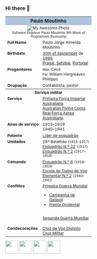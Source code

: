 <!--
Start HTML Imports
-->

<link rel="stylesheet" href="https://cdn.jsdelivr.net/gh/devicons/devicon@v2.15.1/devicon.min.css">

<!--
End HTML Imports
-->

### Hi there 👋

<table class="wikiTableStyle" cellpadding="3" border="0" style="width: 270px; font-size: 88%;">
<tbody>
<tr>
<th colspan="2" class="" style="text-align:center; font-size:larger; background-color:#B0C4DE; border-radius: 3px 3px 0 0;"><span class="">Paulo Moutinho</span>
</th></tr>
<tr>
<td colspan="2" style="text-align:center;"><div style="text-align: center;"><img alt="My Awesome Photo" src="https://avatars.githubusercontent.com/u/19191653?s=400&u=a6f9a5517792ec7ff8c4ace1bd0980d5008f81b1&v=4" decoding="async" style="text-align: center;"></div><sub><i>Software Engineer Paulo Moutinho 9th Week of Programmin Bootcamp</i></sub></td>
</tr>
<tr>
<td scope="row" style="vertical-align: top; text-align: left; font-weight:bold;">Full Name
</td>
<td style="vertical-align: top; text-align: left;">Paulo Jorge Almeida Moutinho
</td></tr>
<tr>
<td scope="row" style="vertical-align: top; text-align: left; font-weight:bold;">Birthdate
</td>
<td style="vertical-align: top; text-align: left;"><a href="/wiki/1_de_mar%C3%A7o#Nascimentos" title="1 de março">30th of September</a> de <a href="/wiki/1892" title="1892">1996</a><br><a href="/wiki/Nova_Gales_do_Sul" title="Nova Gales do Sul">Pragal, Setúbal</a>, <a href="/wiki/Austr%C3%A1lia" title="Austrália">Portugal</a>
</td></tr>
<td scope="row" style="vertical-align: top; text-align: left; font-weight:bold;">Progenitores
</td>
<td style="vertical-align: top; text-align: left;"><small>Mãe:</small> Cecil<br><small>Pai:</small> William Hargreaves Phillipps
</td></tr>
<tr>
<td scope="row" style="vertical-align: top; text-align: left; font-weight:bold;">Ocupação
</td>
<td style="vertical-align: top; text-align: left;">Contabilista, pastor
</td></tr>
<tr>
<th colspan="2" style="text-align:center;">Serviço militar
</th></tr>
<tr>
<td scope="row" style="vertical-align: top; text-align: left; font-weight:bold;">Serviço
</td>
<td style="vertical-align: top; text-align: left;"><a href="/wiki/Primeira_For%C3%A7a_Imperial_Australiana" title="Primeira Força Imperial Australiana">Primeira Força Imperial Australiana</a><br><a href="/wiki/Australian_Flying_Corps" title="Australian Flying Corps">Australian Flying Corps</a><br><a href="/wiki/Real_For%C3%A7a_A%C3%A9rea_Australiana" title="Real Força Aérea Australiana">Real Força Aérea Australiana</a>
</td></tr>
<tr>
<td scope="row" style="vertical-align: top; text-align: left; font-weight:bold;"><span style="white-space:nowrap;">Anos de serviço</span>
</td>
<td style="vertical-align: top; text-align: left;">1915–1919<br>1940–1941
</td></tr>
<tr>
<td scope="row" style="vertical-align: top; text-align: left; font-weight:bold;">Patente
</td>
<td style="vertical-align: top; text-align: left;"><a href="/wiki/L%C3%ADder_de_esquadr%C3%A3o" title="Líder de esquadrão">Líder de esquadrão</a>
</td></tr>
<tr>
<td scope="row" style="vertical-align: top; text-align: left; font-weight:bold;">Unidades
</td>
<td style="vertical-align: top; text-align: left;">28º Batalhão <span style="font-size:85%;">(1915–1917)</span><br><a href="/wiki/Esquadr%C3%A3o_N.%C2%BA_32_da_RAF" title="Esquadrão N.º 32 da RAF">Esquadrão N.º 32</a> <span style="font-size:85%;">(1917)</span><br><a href="/wiki/Esquadr%C3%A3o_N.%C2%BA_2_da_RAAF" title="Esquadrão N.º 2 da RAAF">Esquadrão N.º 2</a> <span style="font-size:85%;">(1917–1918)</span><br>
</td></tr>
<tr>
<td scope="row" style="vertical-align: top; text-align: left; font-weight:bold;">Comando
</td>
<td style="vertical-align: top; text-align: left;"><a href="/wiki/Esquadr%C3%A3o_N.%C2%BA_6_da_RAAF" title="Esquadrão N.º 6 da RAAF">Esquadrão N.º 6</a> <span style="font-size:85%;">(1918–1919)</span><br><a href="/wiki/Escola_de_Treino_de_Voo_Elementar_N.%C2%BA_2_da_RAAF" title="Escola de Treino de Voo Elementar N.º 2 da RAAF">Escola de Treino de Voo Elementar N.º 2</a> <span style="font-size:85%;">(1940–1941)</span>
</td></tr>
<tr>
<td scope="row" style="vertical-align: top; text-align: left; font-weight:bold;">Conflitos
</td>
<td style="vertical-align: top; text-align: left;"><a href="/wiki/Primeira_Guerra_Mundial" title="Primeira Guerra Mundial">Primeira Guerra Mundial</a>
<ul><li><a href="/wiki/Campanha_de_Gal%C3%ADpoli" title="Campanha de Galípoli">Campanha de Galípoli</a></li>
<li><a href="/wiki/Frente_Ocidental_(Primeira_Guerra_Mundial)" title="Frente Ocidental (Primeira Guerra Mundial)">Frente Ocidental</a></li></ul>
<p><br><a href="/wiki/Segunda_Guerra_Mundial" title="Segunda Guerra Mundial">Segunda Guerra Mundial</a>
</p>
</td></tr>
<tr>
<td scope="row" style="vertical-align: top; text-align: left; font-weight:bold;">Condecorações
</td>
<td style="vertical-align: top; text-align: left;"><a href="/wiki/Cruz_de_Voo_Distinto_(Reino_Unido)" title="Cruz de Voo Distinto (Reino Unido)">Cruz de Voo Distinto</a><br><a href="/wiki/Cruz_Militar" title="Cruz Militar">Cruz Militar</a>
</td></tr>
</tbody></table>

<div>
<img src="https://cdn.jsdelivr.net/gh/devicons/devicon/icons/selenium/selenium-original.svg" idth="40" height="40"/>        
<img src="https://cdn.jsdelivr.net/gh/devicons/devicon/icons/java/java-original-wordmark.svg" idth="40" height="40" />
<img src="https://cdn.jsdelivr.net/gh/devicons/devicon/icons/javascript/javascript-plain.svg" idth="40" height="40"/>
<img src="https://cdn.jsdelivr.net/gh/devicons/devicon/icons/cucumber/cucumber-plain-wordmark.svg" idth="40" height="40"/>
</div>

<!--
**opmoutinho/opmoutinho** is a ✨ _special_ ✨ repository because its `README.md` (this file) appears on your GitHub profile.

Here are some ideas to get you started:

- 🔭 I’m currently working on ...
- 🌱 I’m currently learning ...
- 👯 I’m looking to collaborate on ...
- 🤔 I’m looking for help with ...
- 💬 Ask me about ...
- 📫 How to reach me: ...
- 😄 Pronouns: ...
- ⚡ Fun fact: ...
-->
